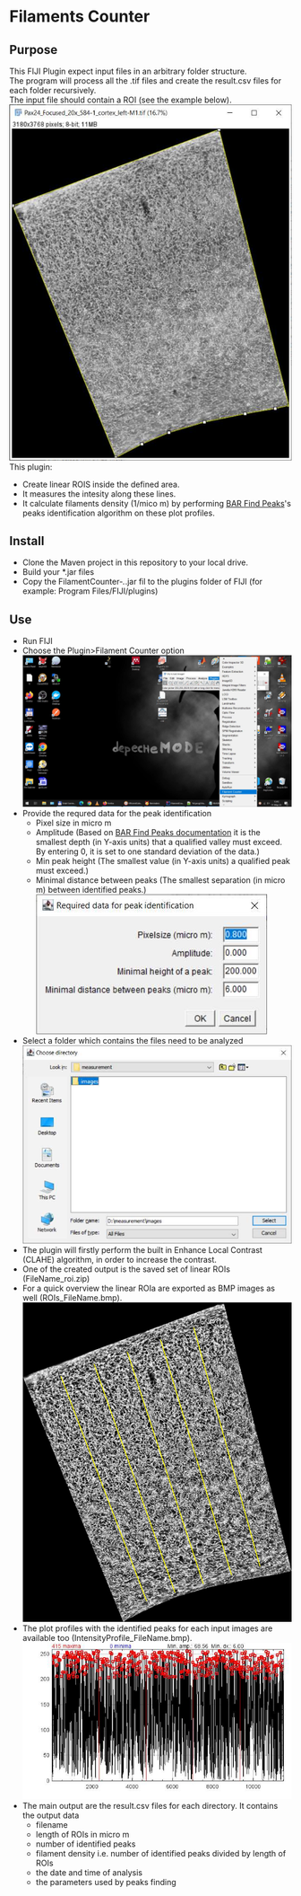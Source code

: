 # Filaments Counter

## Purpose
This FIJI Plugin expect input files in an arbitrary folder structure.  
The program will process all the .tif files and create the result.csv files for each folder recursively.  
The input file should contain a ROI (see the example below).  
![Input *.tif image example](./ImagesForDocumentation/Input.jpg)  
This plugin:
* Create linear ROIS inside the defined area. 
* It measures the intesity along these lines. 
* It calculate filaments density (1/mico m) by performing [BAR Find Peaks](https://imagej.net/plugins/find-peaks)'s peaks identification algorithm on these plot profiles.

## Install
* Clone the Maven project in this repository to your local drive.
* Build your *.jar files
* Copy the FilamentCounter-*.*.jar fil to the plugins folder of FIJI (for example: Program Files/FIJI/plugins)

## Use
* Run FIJI
* Choose the Plugin>Filament Counter option
![Choose Filament Counter Option](./ImagesForDocumentation/ChooseMenuOption.jpg)
* Provide the requred data for the peak identification
    * Pixel size in micro m  
	* Amplitude (Based on [BAR Find Peaks documentation](https://imagej.net/plugins/find-peaks) it is the smallest depth (in Y-axis units) that a qualified valley must exceed. By entering 0, it is set to one standard deviation of the data.)
    * Min peak height (The smallest value (in Y-axis units) a qualified peak must exceed.)
    * Minimal distance between peaks (The smallest separation (in micro m) between identified peaks.)  
![Choose Filament Counter Option](./ImagesForDocumentation/InputParameters.jpg) 
* Select a folder which contains the files need to be analyzed  
![Choose Folder](./ImagesForDocumentation/SelectFolder.jpg) 
* The plugin will firstly perform the built in Enhance Local Contrast (CLAHE) algorithm, in order to increase the contrast.
* One of the created output is the saved set of linear ROIs (FileName_roi.zip)
* For a quick overview the linear ROIa are exported as BMP images as well (ROIs_FileName.bmp).
![ROI's example](./ImagesForDocumentation/ROIs_Example.jpg)
* The plot profiles with the identified peaks for each input images are available too (IntensityProfile_FileName.bmp).
![Intensity profile example](./ImagesForDocumentation/IntensityProfile_Example.jpg)
* The main output are the result.csv files for each directory. It contains the output data
    * filename
	* length of ROIs in micro m
	* number of identified peaks
	* filament density i.e. number of identified peaks divided by length of ROIs
	* the date and time of analysis
	* the parameters used by peaks finding


